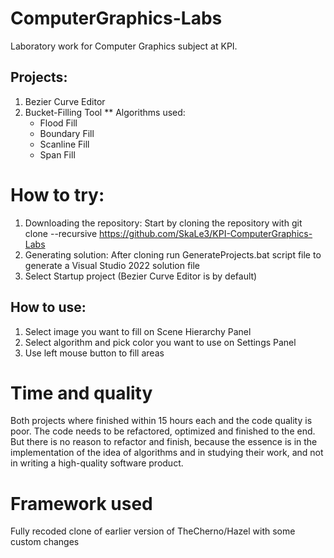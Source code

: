 # ComputerGraphics-Labs
Laboratory work for Computer Graphics subject at KPI.
## Projects:
1. Bezier Curve Editor
2. Bucket-Filling Tool
   ** Algorithms used:
   * Flood Fill
   * Boundary Fill
   * Scanline Fill
   * Span Fill

# How to try:
1. Downloading the repository:
Start by cloning the repository with git clone --recursive https://github.com/SkaLe3/KPI-ComputerGraphics-Labs
2. Generating solution:
After cloning run GenerateProjects.bat script file to generate a Visual Studio 2022 solution file
3. Select Startup project (Bezier Curve Editor is by default)
## How to use:
1. Select image you want to fill on Scene Hierarchy Panel
2. Select algorithm and pick color you want to use on Settings Panel
3. Use left mouse button to fill areas

# Time and quality
Both projects where finished within 15 hours each and the code quality is poor. The code needs to be refactored, optimized and finished to the end. But there is no reason to refactor and finish, because the essence is in the implementation of the idea of algorithms and in studying their work, and not in writing a high-quality software product.
 
# Framework used
Fully recoded clone of earlier version of TheCherno/Hazel with some custom changes

